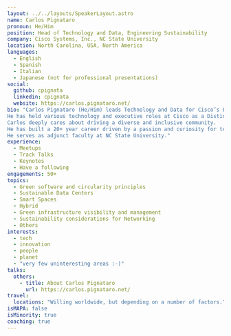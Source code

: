 ```yaml
---
layout: ../../layouts/SpeakerLayout.astro
name: Carlos Pignataro
pronoun: He/Him
position: Head of Technology and Data, Engineering Sustainability
company: Cisco Systems, Inc., NC State University 
location: North Carolina, USA, North America
languages:
  - English
  - Spanish
  - Italian
  - Japanese (not for professional presentations)
social:
  github: cpignata
  linkedin: cpignata
  website: https://carlos.pignataro.net/
bio: "Carlos Pignataro (He/Him) leads Technology and Data for Cisco’s Engineering Sustainability Office, where he is charged with embedding sustainability into the engineering roadmap and leveraging the portfolio to drive sustainability solutions. 
He has held various technology and executive roles at Cisco as a Distinguished Engineer, and as CTO for the CX and for the Services Global SP businesses.
Carlos deeply cares about driving a diverse and inclusive community. 
He has built a 20+ year career driven by a passion and curiosity for technology innovation, strategic thinking, and tech-for-good. 
He serves as adjunct faculty at NC State University."
experience:
  - Meetups
  - Track Talks
  - Keynotes
  - Have a following
engagements: 50+
topics:
  - Green software and circularity principles
  - Sustainable Data Centers
  - Smart Spaces
  - Hybrid
  - Green infrastructure visibility and management
  - Sustainability considerations for Networking
  - Others
interests:
  - tech
  - innovation
  - people
  - planet
  - "very few uninteresting areas :-)"
talks:
  others:
    - title: About Carlos Pignataro
      url: https://carlos.pignataro.net/
travel:
  locations: "Willing worldwide, but depending on a number of factors."
isMAPA: false
isMinority: true
coaching: true
---
```


